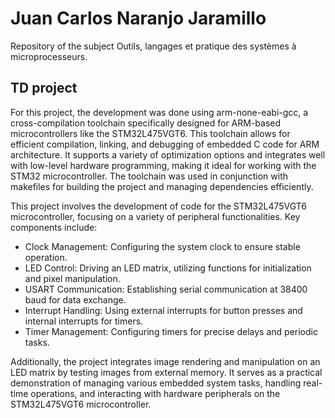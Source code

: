 # Juan Carlos Naranjo Jaramillo

Repository of the subject Outils, langages et pratique des systèmes à microprocesseurs.

## TD project

For this project, the development was done using arm-none-eabi-gcc, a cross-compilation toolchain specifically designed for ARM-based microcontrollers like the STM32L475VGT6. This toolchain allows for efficient compilation, linking, and debugging of embedded C code for ARM architecture. It supports a variety of optimization options and integrates well with low-level hardware programming, making it ideal for working with the STM32 microcontroller. The toolchain was used in conjunction with makefiles for building the project and managing dependencies efficiently.

This project involves the development of code for the STM32L475VGT6 microcontroller, focusing on a variety of peripheral functionalities. Key components include:

* Clock Management: Configuring the system clock to ensure stable operation.
* LED Control: Driving an LED matrix, utilizing functions for initialization and pixel manipulation.
* USART Communication: Establishing serial communication at 38400 baud for data exchange.
* Interrupt Handling: Using external interrupts for button presses and internal interrupts for timers.
* Timer Management: Configuring timers for precise delays and periodic tasks.

Additionally, the project integrates image rendering and manipulation on an LED matrix by testing images from external memory. It serves as a practical demonstration of managing various embedded system tasks, handling real-time operations, and interacting with hardware peripherals on the STM32L475VGT6 microcontroller.
